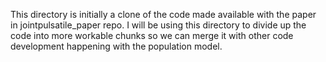 This directory is initially a clone of the code made available with the paper in jointpulsatile_paper repo.  I will be using this directory to divide up the code into more workable chunks so we can merge it with other code development happening with the population model.
